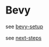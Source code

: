 # Bevy

see [bevy-setup](https://bevyengine.org/learn/quick-start/getting-started/setup/)

see [next-steps](https://bevyengine.org/learn/quick-start/next-steps/)
